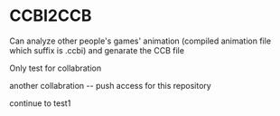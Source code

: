 # CCBI2CCB
Can analyze other people's games' animation (compiled animation file which suffix is .ccbi) and genarate the CCB file

Only test for collabration

another collabration -- push access for this repository

continue to test1
